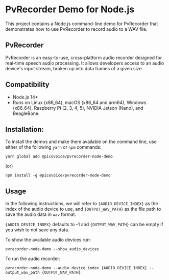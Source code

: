# PvRecorder Demo for Node.js

This project contains a Node.js command-line demo for PvRecorder that demonstrates how to use PvRecorder to record audio to a WAV file.

## PvRecorder

PvRecorder is an easy-to-use, cross-platform audio recorder designed for real-time speech audio processing. It allows developers access to an audio device's input stream, broken up into data frames of a given size.

## Compatibility

- Node.js 14+
- Runs on Linux (x86_64), macOS (x86_64 and arm64), Windows (x86_64), Raspberry Pi (2, 3, 4, 5), NVIDIA Jetson (Nano), and BeagleBone.

## Installation:

To install the demos and make them available on the command line, use either of the following `yarn` or `npm` commands:

```console
yarn global add @picovoice/pvrecorder-node-demo
```

(or)

```console
npm install -g @picovoice/pvrecorder-node-demo
```

## Usage

In the following instructions, we will refer to  `{AUDIO_DEVICE_INDEX}` as the index of the audio device to use, and `{OUTPUT_WAV_PATH}` as the file path to save the audio data in `wav` format.

`{AUDIO_DEVICE_INDEX}` defaults to -1 and `{OUTPUT_WAV_PATH}` can be empty if you wish to not save any data.

To show the available audio devices run:

```console
pvrecorder-node-demo --show_audio_devices
```

To run the audio recorder:

```console
pvrecorder-node-demo --audio_device_index {AUDIO_DEVICE_INDEX} --output_wav_path {OUTPUT_WAV_PATH}
```
